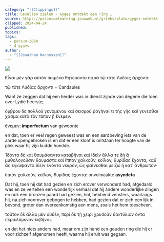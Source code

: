 ```yaml
---
category: "[[Clippings]]"
title: Gevallen zielen - Gyges ontdekt een ring …
source: https://poloniumlearning.jouwweb.nl/grieks/plato/gyges-ontdekt-een-ring
clipped: 2024-04-24
published: 
topics: 
tags:
  - pensum-2024
  - 4-gyges
author:
  - "[[Jonathan Hannessen]]"
---
```


 [![](https://primary.jwwb.nl/public/z/z/j/temp-srmwdybokmzhdiosysoa/63e436f1-c61b-42b4-a4ad-00f870e10a93.gif?enable-io=true&enable=upscale&crop=480%2C60%2Cx0%2Cy20%2Csafe&width=313&height=39)](https://poloniumlearning.jouwweb.nl/grieks/plato)

Εἶναι μὲν γὰρ αὐτὸν ποιμένα θητεύοντα παρὰ τῷ τότε Λυδίας ἄρχοντι·

τῷ τότε Λυδίας ἄρχοντι = Candaules

Want ze zeggen dat hij een herder was in dienst zijnde van degene die toen over Lydië heerste;

ὄμβρου δὲ πολλοῦ γενομένου καὶ σεισμοῦ ῥαγῆναί τι τῆς γῆς καὶ γενέσθαι χάσμα κατὰ τὸν τόπον ᾗ ἔνεμεν.

ἔνεμεν: **imperfectum** van gewoonte

en dat, toen er veel regen geweest was en een aardbeving iets van de aarde opengebroken is en dat er een kloof is ontstaan ter hoogte van de plek waar hij zijn kudde hoedde.

Ἰδόντα δὲ καὶ θαυμάσαντα καταβῆναι καὶ ἰδεῖν ἄλλα τε δὴ ἃ μυθολογοῦσιν θαυμαστὰ καὶ ἵππον χαλκοῦν, κοῖλον, θυρίδας ἔχοντα, καθ᾿ ἃς ἐγκύψαντα ἰδεῖν ἐνόντα νεκρόν, ὡς φαίνεσθαι μείζω ἢ κατ᾿ ἄνθρωπον·

ἵππον χαλκοῦν, κοῖλον, θυρίδας ἔχοντα: onvolmaakte **asyndeta**

Dat hij, toen hij dat had gezien en zich erover verwonderd had, afgedaald was en ze vertellen een wonderlijk verhaal dat hij ándere wonderlijke dingen en ook een bronzen paard had gezien, hol, hebbend vensters, waarlangs hij, na zich voorover gebogen te hebben, had gezien dat er zich een lijk in bevond, groter dan overeenkomstig een mens, zoals het hem toescheen.

τοῦτον δὲ ἄλλο μὲν οὐδέν, περὶ δὲ τῇ χειρὶ χρυσοῦν δακτύλιον ὄντα περιελόμενον ἐκβῆναι.

en dat het niets anders had, maar om zijn hand een gouden ring die hij er voor zichzelf afgenomen heeft, waarna hij eruit was gegaan.
